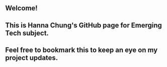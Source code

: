## Welcome!
## This is Hanna Chung's GitHub page for Emerging Tech subject.
## Feel free to bookmark this to keep an eye on my project updates.
